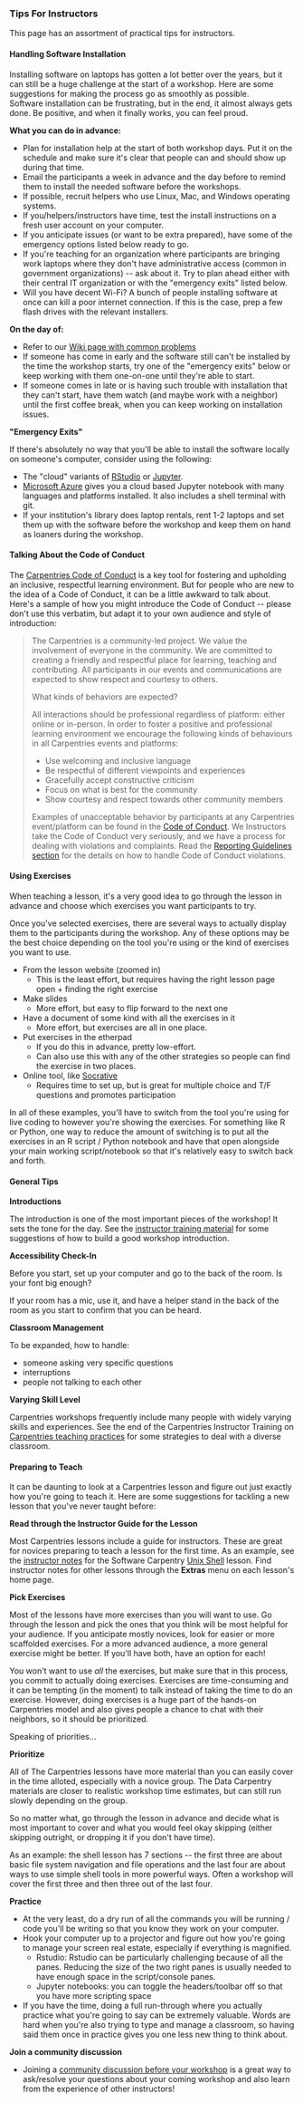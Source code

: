 ### Tips For Instructors

This page has an assortment of practical tips for instructors.  

#### Handling Software Installation

Installing software on laptops has gotten a lot better over the years, but it can still be a huge challenge at the start of a workshop.  Here are some suggestions for making the process go as smoothly as possible.  
Software installation can be frustrating, but in the end, it almost always gets done.  Be positive, and when it finally works, you can feel proud.  

**What you can do in advance:**

* Plan for installation help at the start of both workshop days.  Put it on the schedule and make sure it's clear that people can and should show up during that time.  
* Email the participants a week in advance and the day before to remind them to install the needed software before the workshops.  
* If possible, recruit  helpers who use Linux, Mac, and Windows operating systems.
* If you/helpers/instructors have time, test the install instructions on a fresh user account on your computer.
* If you anticipate issues (or want to be extra prepared), have some of the emergency options listed below ready to go.  
* If you're teaching for an organization where participants are bringing work laptops where they don't have administrative access (common in government organizations) -- ask about it.  Try to plan ahead either with their central IT organization or with the "emergency exits" listed below.  
* Will you have decent Wi-Fi?  A bunch of people installing software at once can kill a poor internet connection.  If this is the case, prep a few flash drives with the relevant installers.  

**On the day of:**

* Refer to our [Wiki page with common problems](https://github.com/swcarpentry/workshop-template/wiki/Configuration-Problems-and-Solutions)
* If someone has come in early and the software still can't be installed by the time the workshop starts, try one of the "emergency exits" below or keep working with them one-on-one until they're able to start. 
* If someone comes in late or is having such trouble with installation that they can't start, have them watch (and maybe work with a neighbor) until the first coffee break, when you can keep working on installation issues.  

**"Emergency Exits"**

If there's absolutely no way that you'll be able to install the software locally on someone's computer, consider using the following: 

* The "cloud" variants of [RStudio](https://rstudio.cloud) or [Jupyter](http://jupyter.org/try).
* [Microsoft Azure](https://notebooks.azure.com/) gives you a cloud based Jupyter notebook with many languages and platforms installed.  It also includes a shell terminal with git.
* If your institution's library does laptop rentals, rent 1-2 laptops and set them up with the software before the workshop and keep them on hand as loaners during the workshop.  

#### Talking About the Code of Conduct

The [Carpentries Code of Conduct](https://docs.carpentries.org/topic_folders/policies/code-of-conduct.html) is a key tool for fostering and upholding an inclusive, respectful learning environment.  But for people who are new to the idea of a Code of Conduct, it can be a little awkward to talk about.  Here's a sample of how you might introduce the Code of Conduct -- please don't use this verbatim, but adapt it to your own audience and style of introduction: 

> The Carpentries is a community-led project. We value the involvement of everyone in the community. We are committed to creating a friendly and respectful place for learning, teaching and contributing. All participants in our events and communications are expected to show respect and courtesy to others.
> 
> What kinds of behaviors are expected?
>
> All interactions should be professional regardless of platform: either online or in-person. In order to foster a positive and professional learning environment we encourage the following kinds of behaviours in all Carpentries events and platforms:
>
> * Use welcoming and inclusive language
> * Be respectful of different viewpoints and experiences
> * Gracefully accept constructive criticism
> * Focus on what is best for the community
> * Show courtesy and respect towards other community members
> 
> Examples of unacceptable behavior by participants at any Carpentries event/platform can be found in the [Code of Conduct](https://docs.carpentries.org/topic_folders/policies/code-of-conduct.html#reporting-guidelines). We Instructors take the Code of Conduct very seriously, and we have a process for dealing with violations and complaints. Read the [Reporting Guidelines section](https://docs.carpentries.org/topic_folders/policies/code-of-conduct.html#reporting-guidelines) for the  details on how to handle Code of Conduct violations. 

#### Using Exercises

When teaching a lesson, it's a very good idea to go through the lesson in advance and choose which exercises you want participants to try.  

Once you've selected exercises, there are several ways to actually display them to the participants during the workshop.  Any of these options may be the best choice depending on the tool you're using or the kind of exercises you want to use.  

* From the lesson website (zoomed in)
	* This is the least effort, but requires having the right lesson page open + finding the right exercise
* Make slides
	* More effort, but easy to flip forward to the next one
* Have a document of some kind with all the exercises in it
	* More effort, but exercises are all in one place.  
* Put exercises in the etherpad
	* If you do this in advance, pretty low-effort.
	* Can also use this with any of the other strategies so people can find the exercise in two places.  
* Online tool, like [Socrative](https://www.socrative.com/)
	* Requires time to set up, but is great for multiple choice and T/F questions and promotes participation

In all of these examples, you'll have to switch from the tool you're using for live coding to however you're showing the exercises.  For something like R or Python, one way to reduce the amount of switching is to put all the exercises in an R script / Python notebook and have that open alongside your main working script/notebook so that it's relatively easy to switch back and forth.  

#### General Tips

**Introductions**

The introduction is one of the most important pieces of the workshop!  It sets the tone for the day.  See the [instructor training material](https://carpentries.github.io/instructor-training/23-introductions/index.html) for some suggestions of how to build a good workshop introduction.  

**Accessibility Check-In**

Before you start, set up your computer and go to the back of the room.  Is your font big enough?  

If your room has a mic, use it, and have a helper stand in the back of the room as you start to confirm that you can be heard.  

**Classroom Management**

To be expanded, how to handle: 
- someone asking very specific questions
- interruptions
- people not talking to each other

**Varying Skill Level**

Carpentries workshops frequently include many people with widely varying skills and experiences.  See the end of the Carpentries Instructor Training on [Carpentries teaching practices](https://carpentries.github.io/instructor-training/24-practices/index.html) for some strategies to deal with a diverse classroom.  

#### Preparing to Teach

It can be daunting to look at a Carpentries lesson and figure out just exactly how you're going to teach it.  Here are some suggestions for tackling a new lesson that you've never taught before: 

**Read through the Instructor Guide for the Lesson**

Most Carpentries lessons include a guide for instructors. These are great for novices preparing to teach a lesson for the first time. As an example, see the [instructor notes](http://swcarpentry.github.io/shell-novice/guide/) for the Software Carpentry [Unix Shell](http://swcarpentry.github.io/shell-novice/) lesson. Find instructor notes for other lessons through the **Extras** menu on each lesson's home page. 

**Pick Exercises**

Most of the lessons have more exercises than you will want to use.  Go through the lesson and pick the ones that you think will be most helpful for your audience.  If you anticipate mostly novices, look for easier or more scaffolded exercises.  For a more advanced audience, a more general exercise might be better.  If you'll have both, have an option for each!  

You won't want to use *all* the exercises, but make sure that in this process, you commit to actually doing exercises.  Exercises are time-consuming and it can be tempting (in the moment) to talk instead of taking the time to do an exercise.  However, doing exercises is a huge part of the hands-on Carpentries model and also gives people a chance to chat with their neighbors, so it should be prioritized.  

Speaking of priorities...

**Prioritize**

All of The Carpentries lessons have more material than you can easily cover in the time alloted, especially with a novice group.  The Data Carpentry materials are closer to realistic workshop time estimates, but can still run slowly depending on the group.  

So no matter what, go through the lesson in advance and decide what is most important to cover and what you would feel okay skipping (either skipping outright, or dropping it if you don't have time).  

As an example: the shell lesson has 7 sections -- the first three are about basic file system navigation and file operations and the last four are about ways to use simple shell tools in more powerful ways.  Often a workshop will cover the first three and then three out of the last four.  

**Practice**

* At the very least, do a dry run of all the commands you will be running / code you'll be writing so that you know they work on your computer. 
* Hook your computer up to a projector and figure out how you're going to manage your screen real estate, especially if everything is magnified.
	* Rstudio: Rstudio can be particularly challenging because of all the panes.  Reducing the size of the two right panes is usually needed to have enough space in the script/console panes. 
	* Jupyter notebooks: you can toggle the headers/toolbar off so that you have more scripting space
* If you have the time, doing a full run-through where you actually practice what you're going to say can be extremely valuable.  Words are hard when you're also trying to type and manage a classroom, so having said them once in practice gives you one less new thing to think about.  

**Join a community discussion**

* Joining a [community discussion before your workshop](https://pad.carpentries.org/community-discussions) is a great way to ask/resolve your questions about your coming workshop and also learn from the experience of other instructors! 
